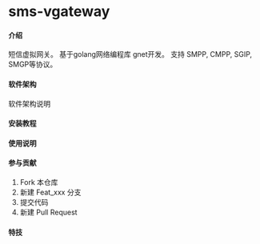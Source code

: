 # sms-vgateway

#### 介绍
短信虚拟网关。
基于golang网络编程库 gnet开发。
支持 SMPP, CMPP, SGIP, SMGP等协议。

#### 软件架构
软件架构说明


#### 安装教程



#### 使用说明



#### 参与贡献

1.  Fork 本仓库
2.  新建 Feat_xxx 分支
3.  提交代码
4.  新建 Pull Request


#### 特技
